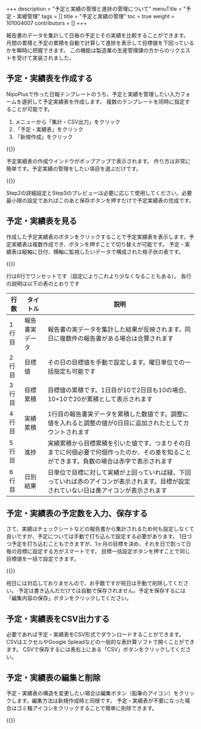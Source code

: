 +++
description = "予定と実績の管理と進捗の管理について"
menuTitle = "予定・実績管理"
tags = []
title = "予定と実績の管理"
toc = true
weight = 101004007
contributors = []
+++

報告書のデータを集計して日毎の予定とその実績を比較することができます。
月間の累積と予定の累積を自動で計算して進捗を表示して目標値を下回っているかを瞬時に把握できます。
この機能は製造業の生産管理課の方からのリクエストを受けて実装されました。

## 予定・実績表を作成する

NipoPlusで作った日報テンプレートのうち、予定と実績を管理したい入力フォームを選択して予定実績表を作成します。
複数のテンプレートを同時に指定することが可能です。

1. メニューから「集計・CSV出力」をクリック
1. 「予定・実績表」をクリック
1. 「新規作成」をクリック


{{<appscreen filename="make" title="予定・実績表を新規作成する"  >}}

予定実績表の作成ウインドウがポップアップで表示されます。
作り方は非常に簡単です。予定実績の管理をしたい項目を選ぶだけです。

{{<appscreen filename="select-form" title="予定・実績表で使用する各種入力フォームを選択します"  >}}

Step2の詳細設定とStep3のプレビューは必要に応じて使用してください。必要最小限の設定であればこのあと保存ボタンを押すだけで予定実績表の完成です。

## 予定・実績表を見る

作成した予定実績表のボタンをクリックすることで予定実績表を表示します。予定実績表は複数作成でき、ボタンを押すことで切り替えが可能です。
予定・実績表は縦軸に日付、横軸に監視したいデータで構成された格子状の表です。

{{<appscreen filename="list" title="予定・実績表の見た目"  >}}

行は6行でワンセットです（設定によりこれより少なくなることもある）。
各行の説明は以下の表のとおりです

行数|タイトル|説明
---|---|---
1行目|報告書実データ|報告書の実データを集計した結果が反映されます。同日に複数件の報告書がある場合は合算されます
2行目|目標値|その日の目標値を手動で設定します。曜日単位での一括指定も可能です
3行目|目標累積|目標値の累積です。1日目が10で2日目も10の場合、10+10で20が累積として表示されます
4行目|実績累積|1行目の報告書実データを累積した数値です。調整に値を入れると調整の値が0日目に追加されたとしてカウントされます
5行目|進捗|実績累積から目標累積を引いた値です。つまりその日までに何個必要で何個作ったのか、その差を知ることができます。負数の場合は赤字で表示されます
6行目|日別結果|日単位で目標に対して実績が上回っていれば緑、下回っていれば赤のアイコンが表示されます。目標が設定されていない日は黄アイコンが表示されます

## 予定・実績表の予定数を入力、保存する

さて、実績はチェックシートなどの報告書から集計されるため何も設定しなくて良いですが、予定については手動で打ち込んで設定する必要があります。
1日づつ予定を打ち込むこともできますが、1ヶ月の目標を決め、それを日で割って日毎の目標に設定する方がスマートです。
目標一括設定ボタンを押すことで同じ目標値を一括で設定できます。

{{<appscreen filename="batch" title="予定の値を一括で指定"  >}}

祝日には対応しておりませんので、お手数ですが祝日は手動で削除してください。
予定は書き込んだだけでは自動で保存されません。予定を保存するには「編集内容の保存」ボタンをクリックしてください。

## 予定・実績表をCSV出力する

必要であれば予定・実績表をCSV形式でダウンロードすることができます。
CSVはエクセルやGoogle Spleadなどの一般的な表計算ソフトで開くことができます。
CSVで保存するには表右上にある「CSV」ボタンをクリックしてください。

## 予定・実績表の編集と削除

予定・実績表の構造を変更したい場合は編集ボタン（鉛筆のアイコン）をクリックします。編集方法は新規作成時と同様です。
予定・実績表が不要になった場合はゴミ箱アイコンをクリックすることで簡単に削除できます。

{{<appscreen filename="edit" title="予定・実績表の編集と削除について"  >}}
